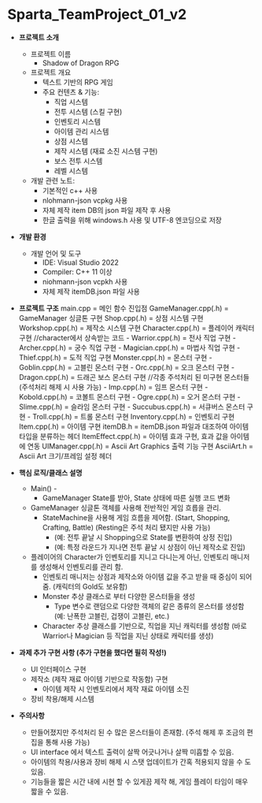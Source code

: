 # Sparta_TeamProject_01_v2
- **프로젝트 소개**
    - 프로젝트 이름
        - Shadow of Dragon RPG
    - 프로젝트 개요
        - 텍스트 기반의 RPG 게임
        - 주요 컨텐츠 & 기능:
            - 직업 시스템
            - 전투 시스템 (스킬 구현)
            - 인벤토리 시스템
            - 아이템 관리 시스템
            - 상점 시스템
            - 제작 시스템 (재료 소진 시스템 구현)
            - 보스 전투 시스템
            - 레벨 시스템
    - 개발 관련 노트:
        - 기본적인 c++ 사용
        - nlohmann-json vcpkg 사용
        - 자체 제작 item DB의 json 파일 제작 후 사용
        - 한글 출력을 위해 windows.h 사용 및 UTF-8 엔코딩으로 저장

- **개발 환경**
    - 개발 언어 및 도구
        - IDE: Visual Studio 2022
        - Compiler: C++ 11 이상
        - niohmann-json vcpkh 사용
        - 자체 제작 itemDB.json 파일 사용

- **프로젝트 구조**
    main.cpp = 메인 함수 진입점
    GameManager.cpp(.h) = GameManager 싱글톤 구현
    Shop.cpp(.h) = 상점 시스템 구현
    Workshop.cpp(.h) = 제작소 시스템 구현
    Character.cpp(.h) = 플레이어 캐릭터 구현
      //character에서 상속받는 코드
      - Warrior.cpp(.h) = 전사 직업 구현
      - Archer.cpp(.h) = 궁수 직업 구현
      - Magician.cpp(.h) = 마법사 직업 구현
      - Thief.cpp(.h) = 도적 직업 구현
    Monster.cpp(.h) = 몬스터 구현
      - Goblin.cpp(.h) = 고블린 몬스터 구현
      - Orc.cpp(.h) = 오크 몬스터 구현
      - Dragon.cpp(.h) = 드래곤 보스 몬스터 구현
      //각종 주석처리 된 미구현 몬스터들 (주석처리 해제 시 사용 가능)
        - Imp.cpp(.h) = 임프 몬스터 구현
        - Kobold.cpp(.h) = 코볼트 몬스터 구현
        - Ogre.cpp(.h) = 오거 몬스터 구현
        - Slime.cpp(.h) = 슬라임 몬스터 구현
        - Succubus.cpp(.h) = 서큐버스 몬스터 구현
        - Troll.cpp(.h) = 트롤 몬스터 구현
    Inventory.cpp(.h) = 인벤토리 구현
    Item.cpp(.h) = 아이템 구현
    itemDB.h = itemDB.json 파일과 대조하여 아이템 타입을 분류하는 헤더
    ItemEffect.cpp(.h) = 아이템 효과 구현, 효과 값을 아이템에 연동
    UIManager.cpp(.h) = Ascii Art Graphics 출력 기능 구현
    AsciiArt.h = Ascii Art 크기/프레임 설정 헤더

- **핵심 로직/클래스 설명**
    - Main() -
        - GameManager State를 받아, State 상태에 따른 실행 코드 변화
    - GameManager 싱글톤 객체를 사용해 전반적인 게임 흐릅을 관리.
        - StateMachine을 사용해 게임 흐름을 제어함. (Start, Shopping, Crafting, Battle) (Resting은 주석 처리 됐지만 사용 가능)
          - (예: 전투 끝날 시 Shopping으로 State를 변환하여 상정 진입)
          - (예: 특정 라운드가 지나면 전투 끝날 시 상점이 아닌 제작소로 진입)
    - 플레이어의 Character가 인벤토리를 지니고 다니는게 아닌, 인벤토리 매니저를 생성해서 인벤토리를 관리 함.
        - 인벤토리 매니저는 상점과 제작소와 아이템 값을 주고 받을 때 중심이 되어줌. (캐릭터의 Gold도 보유함)
        - Monster 추상 클래스로 부터 다양한 몬스터들을 생성
          - Type 변수로 랜덤으로 다양한 객체의 같은 종류의 몬스터를 생성함 (예: 난폭한 고블린, 겁쟁이 고블린, etc.)
        - Character 추상 클래스를 기반으로, 직업을 지닌 캐릭터를 생성함 (바로 Warrior나 Magician 등 직업을 지닌 상태로 캐릭터를 생성)

- **과제 추가 구현 사항 (추가 구현을 했다면 필히 작성!)**
    - UI 인터페이스 구현
    - 제작소 (제작 재료 아이템 기반으로 작동함) 구현
        - 아이템 제작 시 인벤토리에서 제작 재료 아이템 소진
    - 장비 착용/해제 시스템

- **주의사항**
    - 만들어졌지만 주석처리 된 수 많은 몬스터들이 존재함. (주석 해제 후 조금의 편집을 통해 사용 가능)
    - UI interface 에서 텍스트 출력이 살짝 어긋나거나 살짝 미흡할 수 있음.
    - 아이템의 착용/사용과 장비 해제 시 스탯 업데이트가 간혹 적용되지 않을 수 도 있음.
    - 기능들을 짧은 시간 내에 시현 할 수 있게끔 제작 해, 게임 플레이 타임이 매우 짧을 수 있음.
